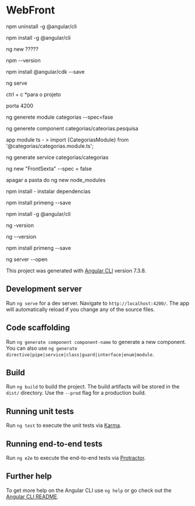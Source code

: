 # WebFront

npm uninstall -g @angular/cli

npm install -g @angular/cli

ng new ?????

npm --version

npm install @angular/cdk --save

ng serve 

ctrl + c *para o projeto

porta 4200

ng generete module categorias --spec=fase

ng generete component categorias/cateorias.pesquisa

app module ts - > import {CategoriasModule} from '@categorias/categorias.module.ts';

ng generate service categorias/categorias

ng new "FrontSexta" --spec = false

apagar a pasta do ng new node_modules

npm install - instalar dependencias

npm install primeng --save

npm install -g @angular/cli

ng -version

ng --version

npm install primeng --save

ng server --open

This project was generated with [Angular CLI](https://github.com/angular/angular-cli) version 7.3.8.

## Development server

Run `ng serve` for a dev server. Navigate to `http://localhost:4200/`. The app will automatically reload if you change any of the source files.

## Code scaffolding

Run `ng generate component component-name` to generate a new component. You can also use `ng generate directive|pipe|service|class|guard|interface|enum|module`.

## Build

Run `ng build` to build the project. The build artifacts will be stored in the `dist/` directory. Use the `--prod` flag for a production build.

## Running unit tests

Run `ng test` to execute the unit tests via [Karma](https://karma-runner.github.io).

## Running end-to-end tests

Run `ng e2e` to execute the end-to-end tests via [Protractor](http://www.protractortest.org/).

## Further help

To get more help on the Angular CLI use `ng help` or go check out the [Angular CLI README](https://github.com/angular/angular-cli/blob/master/README.md).
